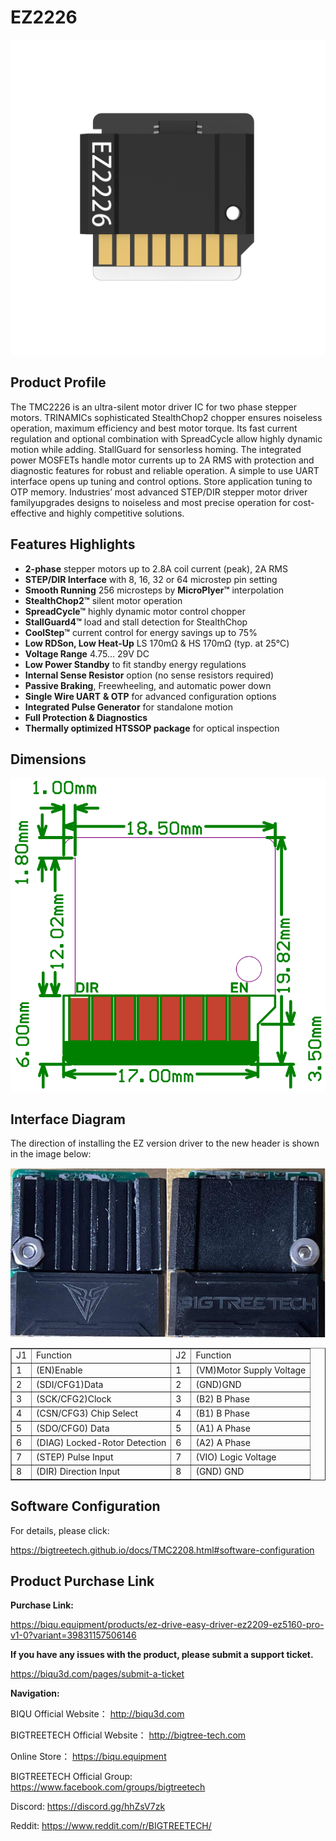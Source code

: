 # EZ2226

<img src=img/EZ2226/EZ2226_Title.png width="600"/>

## **Product Profile**

The TMC2226 is an ultra-silent motor driver IC for two phase stepper motors. TRINAMICs sophisticated StealthChop2 chopper ensures noiseless operation, maximum efficiency and best motor torque. Its fast current regulation and optional combination with SpreadCycle allow highly dynamic motion while adding. StallGuard for sensorless homing. The integrated power MOSFETs handle motor currents up to 2A RMS with protection and diagnostic features for robust and reliable operation. A simple to use UART interface opens up tuning and control options. Store application tuning to OTP memory. Industries’ most advanced STEP/DIR stepper motor driver familyupgrades designs to noiseless and most precise operation for cost-effective and highly competitive solutions.

## **Features Highlights**

- **2-phase** stepper motors up to 2.8A coil current (peak), 2A RMS
- **STEP/DIR Interface** with 8, 16, 32 or 64 microstep pin setting
- **Smooth Running** 256 microsteps by **MicroPlyer™** interpolation 
- **StealthChop2™** silent motor operation
- **SpreadCycle™** highly dynamic motor control chopper
- **StallGuard4™** load and stall detection for StealthChop
- **CoolStep™** current control for energy savings up to 75%
- **Low RDSon, Low Heat-Up** LS 170mΩ & HS 170mΩ (typ. at 25°C)
- **Voltage Range** 4.75… 29V DC
- **Low Power Standby** to fit standby energy regulations
- **Internal Sense Resistor** option (no sense resistors required)
- **Passive Braking**, Freewheeling, and automatic power down
- **Single Wire UART** **& OTP** for advanced configuration options
- **Integrated Pulse Generator** for standalone motion
- **Full Protection & Diagnostics**
- **Thermally optimized HTSSOP package** for optical inspection

## **Dimensions**

<img src=img/EZ2208/EZ2208_Diagram.png width="600"/>

## **Interface Diagram**

The direction of installing the EZ version driver to the new header is shown in the image below:

<img src=img/EZ5160Pro/EZ5160Pro_Interface3.png width="600"/>

<table border="1">
	<tr>
    <td>J1</td><td>Function</td><td>J2</td><td>Function</td></tr>
	<tr>
    <td>1</td><td>(EN)Enable</td><td>1</td><td>(VM)Motor Supply Voltage</td></tr>
	<tr>
    <td>2</td><td>(SDI/CFG1)Data</td><td>2<td>(GND)GND</td></tr>
    <tr>
    <td>3</td><td>(SCK/CFG2)Clock</td><td>3</td><td>(B2) B Phase</td></tr>
    <tr>
    <td>4</td><td>(CSN/CFG3) Chip Select</td><td>4</td><td>(B1) B Phase</td></tr>
    <tr>
    <td>5</td><td>(SDO/CFG0) Data</td><td>5</td><td>(A1) A Phase</td></tr>
    <tr>
    <td>6</td><td>(DIAG) Locked-Rotor Detection</td><td>6</td><td>(A2) A Phase</td></tr>
    <tr>
    <td>7</td><td>(STEP) Pulse Input</td><td>7</td><td>(VIO) Logic Voltage</td></tr>
    <tr>
    <td>8</td><td>(DIR) Direction Input</td><td>8</td><td>(GND) GND</td></tr>
    <tr>
</table>

## **Software Configuration**

For details, please click: 

https://bigtreetech.github.io/docs/TMC2208.html#software-configuration



## Product Purchase Link

**Purchase Link:**

https://biqu.equipment/products/ez-drive-easy-driver-ez2209-ez5160-pro-v1-0?variant=39831157506146



**If you have any issues with the product, please submit a support ticket.**

https://biqu3d.com/pages/submit-a-ticket



**Navigation:**

BIQU Official Website：                            				http://biqu3d.com

BIGTREETECH Official Website：            				 http://bigtree-tech.com

Online Store：                                           				 https://biqu.equipment

BIGTREETECH Official Group: 								  https://www.facebook.com/groups/bigtreetech

Discord: 																	   https://discord.gg/hhZsV7zk

Reddit:																		  https://www.reddit.com/r/BIGTREETECH/
